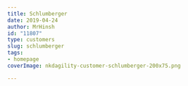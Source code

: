 ```yaml
---
title: Schlumberger
date: 2019-04-24
author: MrHinsh
id: "11807"
type: customers
slug: schlumberger
tags:
- homepage
coverImage: nkdagility-customer-schlumberger-200x75.png

---
```







